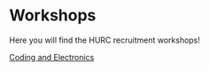 # Workshops

Here you will find the HURC recruitment workshops!

[Coding and Electronics](Coding_and_electronics.md)
